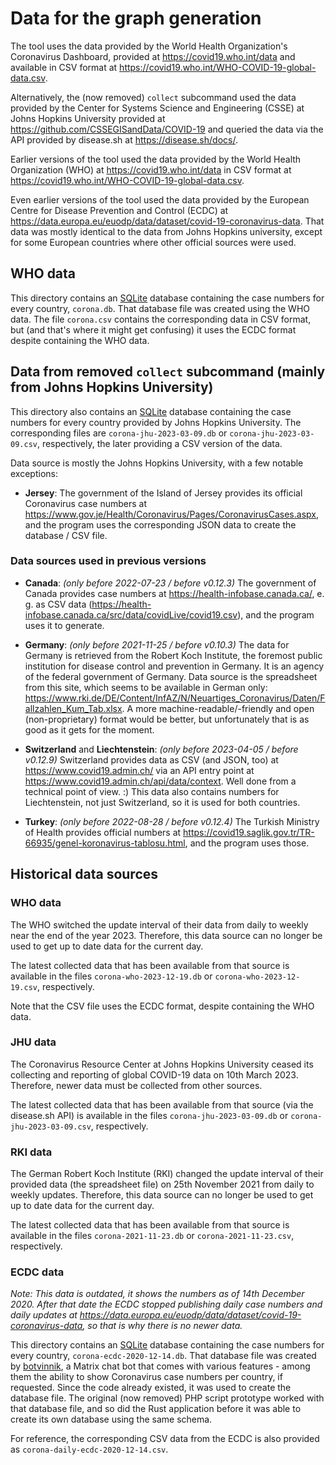 # Data for the graph generation

The tool uses the data provided by the World Health Organization's Coronavirus
Dashboard, provided at <https://covid19.who.int/data> and available in CSV
format at <https://covid19.who.int/WHO-COVID-19-global-data.csv>.

Alternatively, the (now removed) `collect` subcommand used the data provided by
the Center for Systems Science and Engineering (CSSE) at Johns Hopkins
University provided at <https://github.com/CSSEGISandData/COVID-19> and queried
the data via the API provided by disease.sh at <https://disease.sh/docs/>.

Earlier versions of the tool used the data provided by the World Health
Organization (WHO) at <https://covid19.who.int/data> in CSV format at
<https://covid19.who.int/WHO-COVID-19-global-data.csv>.

Even earlier versions of the tool used the data provided by the European Centre
for Disease Prevention and Control (ECDC) at
<https://data.europa.eu/euodp/data/dataset/covid-19-coronavirus-data>.
That data was mostly identical to the data from Johns Hopkins university, except
for some European countries where other official sources were used.

## WHO data

This directory contains an [SQLite](https://www.sqlite.org/) database containing
the case numbers for every country, `corona.db`. That database file was created
using the WHO data. The file `corona.csv` contains the corresponding data in
CSV format, but (and that's where it might get confusing) it uses the ECDC
format despite containing the WHO data.

## Data from removed `collect` subcommand (mainly from Johns Hopkins University)

This directory also contains an [SQLite](https://www.sqlite.org/) database
containing the case numbers for every country provided by Johns Hopkins
University. The corresponding files are `corona-jhu-2023-03-09.db` or
`corona-jhu-2023-03-09.csv`, respectively, the later providing a CSV version
of the data.

Data source is mostly the Johns Hopkins University, with a few notable
exceptions:

* **Jersey**: The government of the Island of Jersey provides its official
  Coronavirus case numbers at
  <https://www.gov.je/Health/Coronavirus/Pages/CoronavirusCases.aspx>, and the
  program uses the corresponding JSON data to create the database / CSV file.

### Data sources used in previous versions

* **Canada**: _(only before 2022-07-23 / before v0.12.3)_
  The government of Canada provides case numbers at
  <https://health-infobase.canada.ca/>, e. g. as CSV data
  (<https://health-infobase.canada.ca/src/data/covidLive/covid19.csv>), and the
  program uses it to generate.

* **Germany**: _(only before 2021-11-25 / before v0.10.3)_
  The data for Germany is retrieved from the Robert Koch Institute,
  the foremost public institution for disease control and prevention in Germany.
  It is an agency of the federal government of Germany. Data source is the
  spreadsheet from this site, which seems to be available in German only:
  <https://www.rki.de/DE/Content/InfAZ/N/Neuartiges_Coronavirus/Daten/Fallzahlen_Kum_Tab.xlsx>.
  A more machine-readable/-friendly and open (non-proprietary) format would be
  better, but unfortunately that is as good as it gets for the moment.

* **Switzerland** and **Liechtenstein**: _(only before 2023-04-05 / before v0.12.9)_
  Switzerland provides data as CSV (and JSON, too) at
  <https://www.covid19.admin.ch/> via an API entry point at
  <https://www.covid19.admin.ch/api/data/context>. Well done from a technical
  point of view. :) This data also contains numbers for Liechtenstein, not just
  Switzerland, so it is used for both countries.

* **Turkey**: _(only before 2022-08-28 / before v0.12.4)_
  The Turkish Ministry of Health provides official numbers at
  <https://covid19.saglik.gov.tr/TR-66935/genel-koronavirus-tablosu.html>, and
  the program uses those.

## Historical data sources

### WHO data

The WHO switched the update interval of their data from daily to weekly near the
end of the year 2023. Therefore, this data source can no longer be used to get
up to date data for the current day.

The latest collected data that has been available from that source is available
in the files `corona-who-2023-12-19.db` or `corona-who-2023-12-19.csv`,
respectively.

Note that the CSV file uses the ECDC format, despite containing the WHO data.

### JHU data

The Coronavirus Resource Center at Johns Hopkins University ceased its
collecting and reporting of global COVID-19 data on 10th March 2023. Therefore,
newer data must be collected from other sources.

The latest collected data that has been available from that source (via the
disease.sh API) is available in the files `corona-jhu-2023-03-09.db` or
`corona-jhu-2023-03-09.csv`, respectively.

### RKI data

The German Robert Koch Institute (RKI) changed the update interval of their
provided data (the spreadsheet file) on 25th November 2021 from daily to weekly
updates. Therefore, this data source can no longer be used to get up to date
data for the current day.

The latest collected data that has been available from that source is available
in the files `corona-2021-11-23.db` or `corona-2021-11-23.csv`, respectively.

### ECDC data

_Note: This data is outdated, it shows the numbers as of 14th December 2020.
After that date the ECDC stopped publishing daily case numbers and daily updates
at <https://data.europa.eu/euodp/data/dataset/covid-19-coronavirus-data>, so
that is why there is no newer data._

This directory contains an [SQLite](https://www.sqlite.org/) database containing
the case numbers for every country, `corona-ecdc-2020-12-14.db`. That database
file was created by [botvinnik](https://gitlab.com/striezel/botvinnik/), a
Matrix chat bot that comes with various features - among them the ability to
show Coronavirus case numbers per country, if requested. Since the code already
existed, it was used to create the database file. The original (now removed) PHP
script prototype worked with that database file, and so did the Rust application
before it was able to create its own database using the same schema.

For reference, the corresponding CSV data from the ECDC is also provided as
`corona-daily-ecdc-2020-12-14.csv`.
